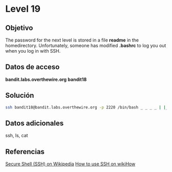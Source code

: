 # Level 19

## Objetivo
The password for the next level is stored in a file **readme** in the homedirectory. Unfortunately, someone has modified **.bashrc** to log you out when you log in with SSH.

## Datos de acceso
**bandit.labs.overthewire.org**
**bandit18**

## Solución

```bash
ssh bandit18@bandit.labs.overthewire.org -p 2220 /bin/bash _ _ _ _ | |__ __ _ _ __ __| (_) |_ | '_ \ / _` | '_ \ / _` | | __| | |_) | (_| | | | | (_| | | |_ |_.__/ \__,_|_| |_|\__,_|_|\__| This is an OverTheWire game server. More information on http://www.overthewire.org/wargames bandit18@bandit.labs.overthewire.org's password: cat readme awhqfNnAbc1naukrpqDYcF95h7HoMTrC
```

## Datos adicionales
ssh, ls, cat

## Referencias
[Secure Shell (SSH) on Wikipedia](https://en.wikipedia.org/wiki/Secure_Shell)
[How to use SSH on wikiHow](https://www.wikihow.com/Use-SSH)